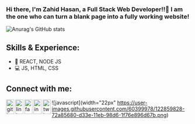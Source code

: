 ### Hi there, I'm Zahid Hasan, a Full Stack Web Developer!!👋 I am the one who can turn a blank page into a fully working website!
![Anurag's GitHub stats](https://github-readme-stats.vercel.app/api?username=Zahid-Hasan-Shuvo&show_icons=true&theme=radical)

## Skills & Experience:
 * 🎇  REACT, NODE JS
 * 💻 JS, HTML, CSS
 ## Connect with me:
 
[<img align="left"  width="22px" src='https://cdn.jsdelivr.net/npm/simple-icons@3.0.1/icons/github.svg' alt='github' height='40'>](https://github.com/Zahid-Hasan-Shuvo) 
[<img align="left"  width="22px"  src='https://cdn.jsdelivr.net/npm/simple-icons@3.0.1/icons/linkedin.svg' alt='linkedin' height='40'>](https://www.linkedin.com/in/zahid-hasan-6a5315214/) 
[<img align="left"  width="22px"  src='https://cdn.jsdelivr.net/npm/simple-icons@3.0.1/icons/facebook.svg' alt='facebook' height='40'>](https://www.facebook.com/zhshuvo6) 
[<img align="left"  width="22px" src='https://cdn.jsdelivr.net/npm/simple-icons@3.0.1/icons/instagram.svg' alt='instagram' height='40'>](https://www.instagram.com/zhshuvoig/) [<img align="left"  width="22px" src='https://cdn.jsdelivr.net/npm/simple-icons@3.0.1/icons/twitter.svg' alt='twitter' height='40'>](https://twitter.com/zhshuvotw) 




![javascript](width="22px" https://user-images.githubusercontent.com/60399978/122859828-72a85680-d33e-11eb-98d6-1f76e896d67b.png)

